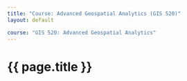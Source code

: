 ```yaml
---
title: "Course: Advanced Geospatial Analytics (GIS 520)"
layout: default

course: "GIS 520: Advanced Geospatial Analytics"
---
```


{{ page.title }}
====================